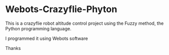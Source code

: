 # Webots-Crazyflie-Phyton

This is a crazyflie robot altitude control project using the Fuzzy method, the Python programming language.

I programmed it using Webots software


Thanks